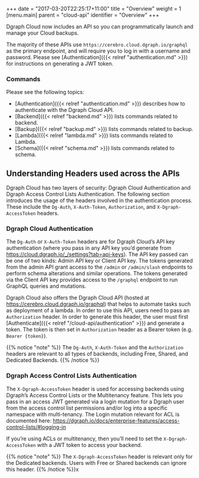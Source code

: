 +++
date = "2017-03-20T22:25:17+11:00"
title = "Overview"
weight = 1
[menu.main]
    parent = "cloud-api"
    identifier = "Overview"
+++

Dgraph Cloud now includes an API so you can programmatically launch and manage your Cloud backups.

The majority of these APIs use `https://cerebro.cloud.dgraph.io/graphql` as the primary endpoint, and will require you to log in with a username and password. Please see [Authentication]({{< relref "authentication.md" >}}) for instructions on generating a JWT token.

### Commands

Please see the following topics:

* [Authentication]({{< relref "authentication.md" >}}) describes how to authenticate with the Dgraph Cloud API.
* [Backend]({{< relref "backend.md" >}}) lists commands related to backend.
* [Backup]({{< relref "backup.md" >}}) lists commands related to backup.
* [Lambda]({{< relref "lambda.md" >}}) lists commands related to Lambda.
* [Schema]({{< relref "schema.md" >}}) lists commands related to schema.

## Understanding Headers used across the APIs

Dgraph Cloud has two layers of security: Dgraph Cloud Authentication and Dgraph Access Control Lists Authentication. The following section introduces the usage of the headers involved in the authentication process. These include the `Dg-Auth`, `X-Auth-Token`,  `Authorization`, and `X-Dgraph-AccessToken` headers.

### Dgraph Cloud Authentication
The `Dg-Auth` or `X-Auth-Token` headers are for Dgraph Cloud’s API key authentication (where you pass in any API key you’d generate from https://cloud.dgraph.io/_/settings?tab=api-keys). The API key passed can be one of two kinds: Admin API key or Client API key. The tokens generated from the admin API grant access to the `/admin` or `/admin/slash` endpoints to perform schema alterations and similar operations. The tokens generated via the Client API key provides access to the `/graphql` endpoint to run GraphQL queries and mutations.

Dgraph Cloud also offers the Dgraph Cloud API (hosted at https://cerebro.cloud.dgraph.io/graphql) that helps to automate tasks such as deployment of a lambda. In order to use this API, users need to pass an `Authorization` header. In order to generate this header, the user must first [Authenticate]({{< relref "/cloud-api/authentication" >}}) and generate a token. The token is then set in `Authorization` header as a Bearer token (e.g. `Bearer {token}`). 

{{% notice "note" %}}
The `Dg-Auth`, `X-Auth-Token` and the `Authorization` headers are relevant to all types of backends, including Free, Shared, and Dedicated Backends.
{{% /notice %}}

### Dgraph Access Control Lists Authentication
The `X-Dgraph-AccessToken` header is used for accessing backends using Dgraph’s Access Control Lists or the Multitenancy feature. This lets you pass in an access JWT generated via a login mutation for a Dgraph user from the access control list permissions and/or log into a specific namespace with multi-tenancy. The Login mutation relevant for ACL is documented here: https://dgraph.io/docs/enterprise-features/access-control-lists/#logging-in

If you’re using ACLs or multitenancy, then you’ll need to set the `X-Dgraph-AccessToken` with a JWT token to access your backend.

{{% notice "note" %}}
The `X-Dgraph-AccessToken` header is relevant only for the Dedicated backends. Users with Free or Shared backends can ignore this header.
{{% /notice %}}x
